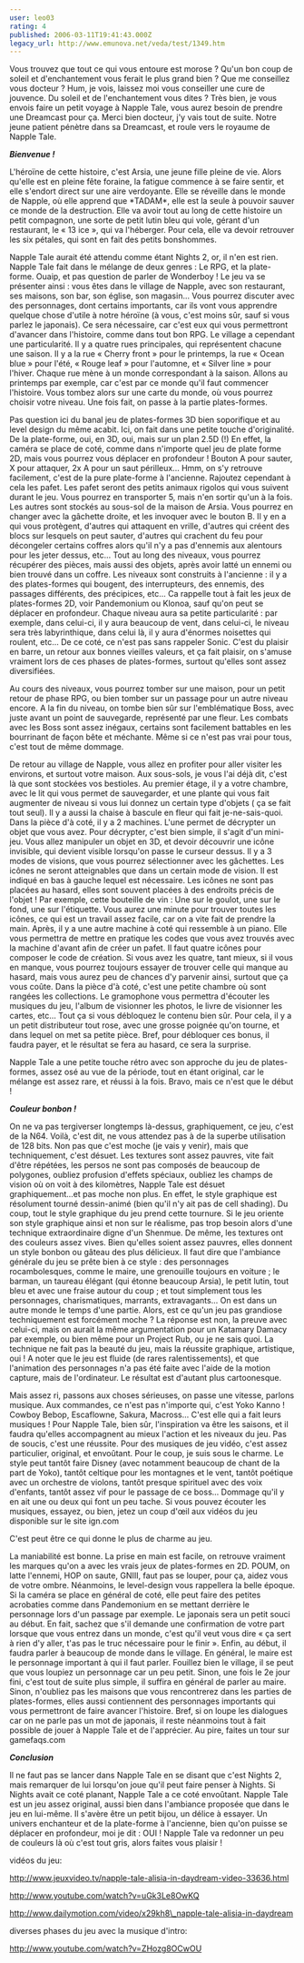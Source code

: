 ```yaml
---
user: leo03
rating: 4
published: 2006-03-11T19:41:43.000Z
legacy_url: http://www.emunova.net/veda/test/1349.htm
---
```

Vous trouvez que tout ce qui vous entoure est morose ? Qu'un bon coup de soleil et d'enchantement vous ferait le plus grand bien ? Que me conseillez vous docteur ? Hum, je vois, laissez moi vous conseiller une cure de jouvence. Du soleil et de l'enchantement vous dites ? Très bien, je vous envois faire un petit voyage à Napple Tale, vous aurez besoin de prendre une Dreamcast pour ça. Merci bien docteur, j'y vais tout de suite. Notre jeune patient pénètre dans sa Dreamcast, et roule vers le royaume de Napple Tale.  

  

_**Bienvenue !**_  

  

L'héroïne de cette histoire, c'est Arsia, une jeune fille pleine de vie. Alors qu'elle est en pleine fête foraine, la fatigue commence à se faire sentir, et elle s'endort direct sur une aire verdoyante. Elle se réveille dans le monde de Napple, où elle apprend que \*TADAM\*, elle est la seule à pouvoir sauver ce monde de la destruction. Elle va avoir tout au long de cette histoire un petit compagnon, une sorte de petit lutin bleu qui vole, gérant d'un restaurant, le « 13 ice », qui va l'héberger. Pour cela, elle va devoir retrouver les six pétales, qui sont en fait des petits bonshommes.  

  

Napple Tale aurait été attendu comme étant Nights 2, or, il n'en est rien. Napple Tale fait dans le mélange de deux genres : Le RPG, et la plate-forme. Ouaip, et pas question de parler de Wonderboy ! Le jeu va se présenter ainsi : vous êtes dans le village de Napple, avec son restaurant, ses maisons, son bar, son église, son magasin... Vous pourrez discuter avec des personnages, dont certains importants, car ils vont vous apprendre quelque chose d'utile à notre héroïne (à vous, c'est moins sûr, sauf si vous parlez le japonais). Ce sera nécessaire, car c'est eux qui vous permettront d'avancer dans l'histoire, comme dans tout bon RPG. Le village a cependant une particularité. Il y a quatre rues principales, qui représentent chacune une saison. Il y a la rue « Cherry front » pour le printemps, la rue « Ocean blue » pour l'été, « Rouge leaf » pour l'automne, et « Silver line » pour l'hiver. Chaque rue mène à un monde correspondant à la saison. Allons au printemps par exemple, car c'est par ce monde qu'il faut commencer l'histoire. Vous tombez alors sur une carte du monde, où vous pourrez choisir votre niveau. Une fois fait, on passe à la partie plates-formes.  

  

Pas question ici du banal jeu de plates-formes 3D bien soporifique et au level design du même acabit. Ici, on fait dans une petite touche d'originalité. De la plate-forme, oui, en 3D, oui, mais sur un plan 2.5D (!) En effet, la caméra se place de coté, comme dans n'importe quel jeu de plate forme 2D, mais vous pourrez vous déplacer en profondeur ! Bouton A pour sauter, X pour attaquer, 2x A pour un saut périlleux... Hmm, on s'y retrouve facilement, c'est de la pure plate-forme à l'ancienne. Rajoutez cependant à cela les pafet. Les pafet seront des petits animaux rigolos qui vous suivent durant le jeu. Vous pourrez en transporter 5, mais n'en sortir qu'un à la fois. Les autres sont stockés au sous-sol de la maison de Arsia. Vous pourrez en changer avec la gâchette droite, et les invoquer avec le bouton B. Il y en a qui vous protègent, d'autres qui attaquent en vrille, d'autres qui créent des blocs sur lesquels on peut sauter, d'autres qui crachent du feu pour décongeler certains coffres alors qu'il n'y a pas d'ennemis aux alentours pour les jeter dessus, etc... Tout au long des niveaux, vous pourrez récupérer des pièces, mais aussi des objets, après avoir latté un ennemi ou bien trouvé dans un coffre. Les niveaux sont construits à l'ancienne : il y a des plates-formes qui bougent, des interrupteurs, des ennemis, des passages différents, des précipices, etc... Ca rappelle tout à fait les jeux de plates-formes 2D, voir Pandemonium ou Klonoa, sauf qu'on peut se déplacer en profondeur. Chaque niveau aura sa petite particularité : par exemple, dans celui-ci, il y aura beaucoup de vent, dans celui-ci, le niveau sera très labyrinthique, dans celui là, il y aura d'énormes noisettes qui roulent, etc... De ce coté, ce n'est pas sans rappeler Sonic. C'est du plaisir en barre, un retour aux bonnes vieilles valeurs, et ça fait plaisir, on s'amuse vraiment lors de ces phases de plates-formes, surtout qu'elles sont assez diversifiées.  

  

Au cours des niveaux, vous pourrez tomber sur une maison, pour un petit retour de phase RPG, ou bien tomber sur un passage pour un autre niveau encore. A la fin du niveau, on tombe bien sûr sur l'emblématique Boss, avec juste avant un point de sauvegarde, représenté par une fleur. Les combats avec les Boss sont assez inégaux, certains sont facilement battables en les bourrinant de façon bête et méchante. Même si ce n'est pas vrai pour tous, c'est tout de même dommage.  

  

De retour au village de Napple, vous allez en profiter pour aller visiter les environs, et surtout votre maison. Aux sous-sols, je vous l'ai déjà dit, c'est là que sont stockées vos bestioles. Au premier étage, il y a votre chambre, avec le lit qui vous permet de sauvegarder, et une plante qui vous fait augmenter de niveau si vous lui donnez un certain type d'objets ( ça se fait tout seul). Il y a aussi la chaise à bascule en fleur qui fait je-ne-sais-quoi. Dans la pièce d'à coté, il y a 2 machines. L'une permet de décrypter un objet que vous avez. Pour décrypter, c'est bien simple, il s'agit d'un mini-jeu. Vous allez manipuler un objet en 3D, et devoir découvrir une icône invisible, qui devient visible lorsqu'on passe le curseur dessus. Il y a 3 modes de visions, que vous pourrez sélectionner avec les gâchettes. Les icônes ne seront atteignables que dans un certain mode de vision. Il est indiqué en bas à gauche lequel est nécessaire. Les icônes ne sont pas placées au hasard, elles sont souvent placées à des endroits précis de l'objet ! Par exemple, cette bouteille de vin : Une sur le goulot, une sur le fond, une sur l'étiquette. Vous aurez une minute pour trouver toutes les icônes, ce qui est un travail assez facile, car on a vite fait de prendre la main. Après, il y a une autre machine à coté qui ressemble à un piano. Elle vous permettra de mettre en pratique les codes que vous avez trouvés avec la machine d'avant afin de créer un pafet. Il faut quatre icônes pour composer le code de création. Si vous avez les quatre, tant mieux, si il vous en manque, vous pourrez toujours essayer de trouver celle qui manque au hasard, mais vous aurez peu de chances d'y parvenir ainsi, surtout que ça vous coûte. Dans la pièce d'à coté, c'est une petite chambre où sont rangées les collections. Le gramophone vous permettra d'écouter les musiques du jeu, l'album de visionner les photos, le livre de visionner les cartes, etc... Tout ça si vous débloquez le contenu bien sûr. Pour cela, il y a un petit distributeur tout rose, avec une grosse poignée qu'on tourne, et dans lequel on met sa petite pièce. Bref, pour débloquer ces bonus, il faudra payer, et le résultat se fera au hasard, ce sera la surprise.  

  

Napple Tale a une petite touche rétro avec son approche du jeu de plates-formes, assez osé au vue de la période, tout en étant original, car le mélange est assez rare, et réussi à la fois. Bravo, mais ce n'est que le début !  

  

_**Couleur bonbon !**_  

  

On ne va pas tergiverser longtemps là-dessus, graphiquement, ce jeu, c'est de la N64\. Voilà, c'est dit, ne vous attendez pas à de la superbe utilisation de 128 bits. Non pas que c'est moche (je vais y venir), mais que techniquement, c'est désuet. Les textures sont assez pauvres, vite fait d'être répétées, les persos ne sont pas composés de beaucoup de polygones, oubliez profusion d'effets spéciaux, oubliez les champs de vision où on voit à des kilomètres, Napple Tale est désuet graphiquement...et pas moche non plus. En effet, le style graphique est résolument tourné dessin-animé (bien qu'il n'y ait pas de cell shading). Du coup, tout le style graphique du jeu prend cette tournure. Si le jeu oriente son style graphique ainsi et non sur le réalisme, pas trop besoin alors d'une technique extraordinaire digne d'un Shenmue. De même, les textures ont des couleurs assez vives. Bien qu'elles soient assez pauvres, elles donnent un style bonbon ou gâteau des plus délicieux. Il faut dire que l'ambiance générale du jeu se prête bien à ce style : des personnages rocambolesques, comme le maire, une grenouille toujours en voiture ; le barman, un taureau élégant (qui étonne beaucoup Arsia), le petit lutin, tout bleu et avec une fraise autour du coup ; et tout simplement tous les personnages, charismatiques, marrants, extravagants... On est dans un autre monde le temps d'une partie. Alors, est ce qu'un jeu pas grandiose techniquement est forcément moche ? La réponse est non, la preuve avec celui-ci, mais on aurait la même argumentation pour un Katamary Damacy par exemple, ou bien même pour un Project Rub, ou je ne sais quoi. La technique ne fait pas la beauté du jeu, mais la réussite graphique, artistique, oui ! A noter que le jeu est fluide (de rares ralentissements), et que l'animation des personnages n'a pas été faite avec l'aide de la motion capture, mais de l'ordinateur. Le résultat est d'autant plus cartoonesque.  

  

Mais assez ri, passons aux choses sérieuses, on passe une vitesse, parlons musique. Aux commandes, ce n'est pas n'importe qui, c'est Yoko Kanno ! Cowboy Bebop, Escaflowne, Sakura, Macross... C'est elle qui a fait leurs musiques ! Pour Napple Tale, bien sûr, l'inspiration va être les saisons, et il faudra qu'elles accompagnent au mieux l'action et les niveaux du jeu. Pas de soucis, c'est une réussite. Pour des musiques de jeu vidéo, c'est assez particulier, original, et envoûtant. Pour le coup, je suis sous le charme. Le style peut tantôt faire Disney (avec notamment beaucoup de chant de la part de Yoko), tantôt celtique pour les montagnes et le vent, tantôt poétique avec un orchestre de violons, tantôt presque spirituel avec des voix d'enfants, tantôt assez vif pour le passage de ce boss... Dommage qu'il y en ait une ou deux qui font un peu tache. Si vous pouvez écouter les musiques, essayez, ou bien, jetez un coup d'œil aux vidéos du jeu disponible sur le site ign.com  

C'est peut être ce qui donne le plus de charme au jeu.  

  

La maniabilité est bonne. La prise en main est facile, on retrouve vraiment les marques qu'on a avec les vrais jeux de plates-formes en 2D. POUM, on latte l'ennemi, HOP on saute, GNIII, faut pas se louper, pour ça, aidez vous de votre ombre. Néanmoins, le level-design vous rappellera la belle époque. Si la caméra se place en général de coté, elle peut faire des petites acrobaties comme dans Pandemonium en se mettant derrière le personnage lors d'un passage par exemple. Le japonais sera un petit souci au début. En fait, sachez que s'il demande une confirmation de votre part lorsque que vous entrez dans un monde, c'est qu'il veut vous dire « ça sert à rien d'y aller, t'as pas le truc nécessaire pour le finir ». Enfin, au début, il faudra parler à beaucoup de monde dans le village. En général, le maire est le personnage important à qui il faut parler. Fouillez bien le village, il se peut que vous loupiez un personnage car un peu petit. Sinon, une fois le 2e jour fini, c'est tout de suite plus simple, il suffira en général de parler au maire. Sinon, n'oubliez pas les maisons que vous rencontrerez dans les parties de plates-formes, elles aussi contiennent des personnages importants qui vous permettront de faire avancer l'histoire. Bref, si on loupe les dialogues car on ne parle pas un mot de japonais, il reste néanmoins tout à fait possible de jouer à Napple Tale et de l'apprécier. Au pire, faites un tour sur gamefaqs.com  

  

_**Conclusion**_  

  

Il ne faut pas se lancer dans Napple Tale en se disant que c'est Nights 2, mais remarquer de lui lorsqu'on joue qu'il peut faire penser à Nights. Si Nights avait ce coté planant, Napple Tale a ce coté envoûtant. Napple Tale est un jeu assez original, aussi bien dans l'ambiance proposée que dans le jeu en lui-même. Il s'avère être un petit bijou, un délice à essayer. Un univers enchanteur et de la plate-forme à l'ancienne, bien qu'on puisse se déplacer en profondeur, moi je dit : OUI ! Napple Tale va redonner un peu de couleurs là où c'est tout gris, alors faites vous plaisir !  

  

vidéos du jeu:  

http://www.jeuxvideo.tv/napple-tale-alisia-in-daydream-video-33636.html  

http://www.youtube.com/watch?v=uGk3Le8OwKQ  

http://www.dailymotion.com/video/x29kh8\_napple-tale-alisia-in-daydream  

  

diverses phases du jeu avec la musique d'intro:  

http://www.youtube.com/watch?v=ZHozg8OCwOU